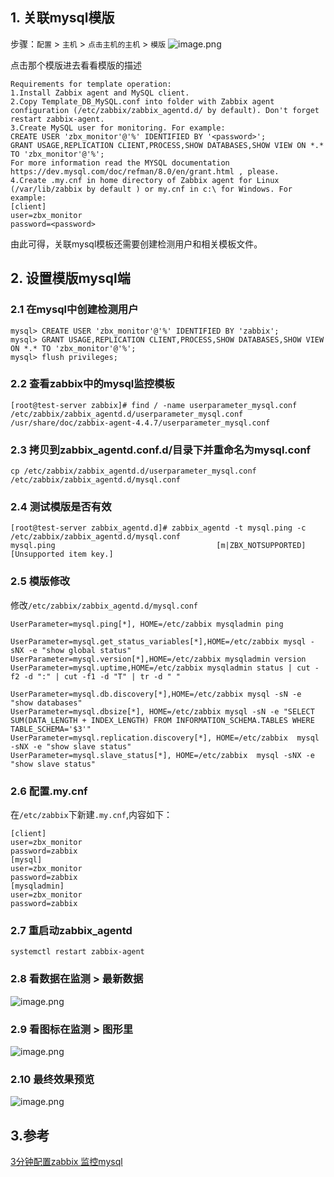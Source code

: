 
## 1. 关联mysql模版

步骤：`配置` > `主机` > `点击主机的主机` > `模版`
![image.png](https://img.hacpai.com/file/2020/04/image-1d161a34.png)

点击那个模版进去看看模版的描述
```
Requirements for template operation:
1.Install Zabbix agent and MySQL client.
2.Copy Template_DB_MySQL.conf into folder with Zabbix agent configuration (/etc/zabbix/zabbix_agentd.d/ by default). Don't forget restart zabbix-agent. 
3.Create MySQL user for monitoring. For example:
CREATE USER 'zbx_monitor'@'%' IDENTIFIED BY '<password>';
GRANT USAGE,REPLICATION CLIENT,PROCESS,SHOW DATABASES,SHOW VIEW ON *.* TO 'zbx_monitor'@'%';
For more information read the MYSQL documentation https://dev.mysql.com/doc/refman/8.0/en/grant.html , please. 
4.Create .my.cnf in home directory of Zabbix agent for Linux (/var/lib/zabbix by default ) or my.cnf in c:\ for Windows. For example:
[client]
user=zbx_monitor
password=<password>
```
由此可得，关联mysql模板还需要创建检测用户和相关模板文件。




## 2. 设置模版mysql端

### 2.1 在mysql中创建检测用户
```
mysql> CREATE USER 'zbx_monitor'@'%' IDENTIFIED BY 'zabbix';
mysql> GRANT USAGE,REPLICATION CLIENT,PROCESS,SHOW DATABASES,SHOW VIEW ON *.* TO 'zbx_monitor'@'%';
mysql> flush privileges;
```

### 2.2 查看zabbix中的mysql监控模板
```
[root@test-server zabbix]# find / -name userparameter_mysql.conf
/etc/zabbix/zabbix_agentd.d/userparameter_mysql.conf
/usr/share/doc/zabbix-agent-4.4.7/userparameter_mysql.conf
```

### 2.3 拷贝到zabbix_agentd.conf.d/目录下并重命名为mysql.conf

```
cp /etc/zabbix/zabbix_agentd.d/userparameter_mysql.conf  /etc/zabbix/zabbix_agentd.d/mysql.conf
```

### 2.4 测试模版是否有效
```
[root@test-server zabbix_agentd.d]# zabbix_agentd -t mysql.ping -c /etc/zabbix/zabbix_agentd.d/mysql.conf
mysql.ping                                    [m|ZBX_NOTSUPPORTED] [Unsupported item key.]
```

### 2.5 模版修改
修改`/etc/zabbix/zabbix_agentd.d/mysql.conf`

```
UserParameter=mysql.ping[*], HOME=/etc/zabbix mysqladmin ping

UserParameter=mysql.get_status_variables[*],HOME=/etc/zabbix mysql -sNX -e "show global status"
UserParameter=mysql.version[*],HOME=/etc/zabbix mysqladmin version
UserParameter=mysql.uptime,HOME=/etc/zabbix mysqladmin status | cut -f2 -d ":" | cut -f1 -d "T" | tr -d " "

UserParameter=mysql.db.discovery[*],HOME=/etc/zabbix mysql -sN -e "show databases"
UserParameter=mysql.dbsize[*], HOME=/etc/zabbix mysql -sN -e "SELECT SUM(DATA_LENGTH + INDEX_LENGTH) FROM INFORMATION_SCHEMA.TABLES WHERE TABLE_SCHEMA='$3'"
UserParameter=mysql.replication.discovery[*], HOME=/etc/zabbix  mysql -sNX -e "show slave status"
UserParameter=mysql.slave_status[*], HOME=/etc/zabbix  mysql -sNX -e "show slave status"
```

### 2.6 配置.my.cnf
在`/etc/zabbix`下新建`.my.cnf`,内容如下：
```
[client]
user=zbx_monitor
password=zabbix
[mysql]
user=zbx_monitor
password=zabbix
[mysqladmin]
user=zbx_monitor
password=zabbix
```

### 2.7 重启动zabbix_agentd
```
systemctl restart zabbix-agent
```

### 2.8 看数据在监测 > 最新数据
![image.png](https://img.hacpai.com/file/2020/04/image-5fd22957.png)

### 2.9 看图标在监测 > 图形里
![image.png](https://img.hacpai.com/file/2020/04/image-433a6bbc.png)

### 2.10 最终效果预览
![image.png](https://img.hacpai.com/file/2020/04/image-6206402a.png)

## 3.参考
[3分钟配置zabbix 监控mysql](https://my.oschina.net/u/3947618/blog/3210184)